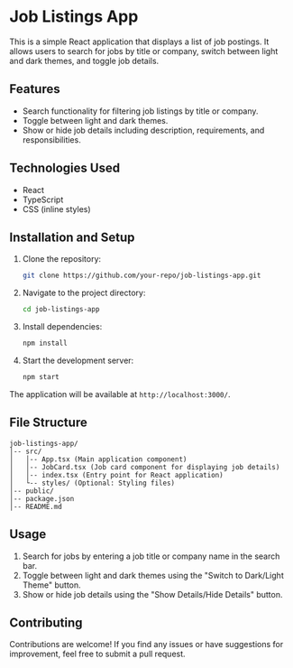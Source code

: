 # Job Listings App

This is a simple React application that displays a list of job postings. It allows users to search for jobs by title or company, switch between light and dark themes, and toggle job details.

## Features
- Search functionality for filtering job listings by title or company.
- Toggle between light and dark themes.
- Show or hide job details including description, requirements, and responsibilities.

## Technologies Used
- React
- TypeScript
- CSS (inline styles)

## Installation and Setup

1. Clone the repository:
   ```sh
   git clone https://github.com/your-repo/job-listings-app.git
   ```
2. Navigate to the project directory:
   ```sh
   cd job-listings-app
   ```
3. Install dependencies:
   ```sh
   npm install
   ```
4. Start the development server:
   ```sh
   npm start
   ```

The application will be available at `http://localhost:3000/`.

## File Structure
```
job-listings-app/
│-- src/
│   │-- App.tsx (Main application component)
│   │-- JobCard.tsx (Job card component for displaying job details)
│   │-- index.tsx (Entry point for React application)
│   └-- styles/ (Optional: Styling files)
│-- public/
│-- package.json
│-- README.md
```

## Usage
1. Search for jobs by entering a job title or company name in the search bar.
2. Toggle between light and dark themes using the "Switch to Dark/Light Theme" button.
3. Show or hide job details using the "Show Details/Hide Details" button.

## Contributing
Contributions are welcome! If you find any issues or have suggestions for improvement, feel free to submit a pull request.
